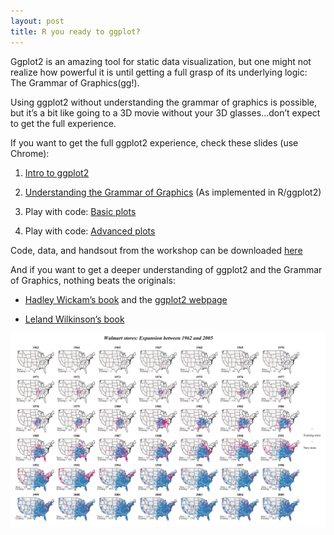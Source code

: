```yaml
---
layout: post
title: R you ready to ggplot?
---
```


Ggplot2 is an amazing tool for static data visualization, but one might not realize how powerful it is until getting a full grasp of its underlying logic: The Grammar of Graphics(gg!).

Using ggplot2 without understanding the grammar of graphics is possible, but it’s a bit like going to a 3D movie without your 3D glasses…don’t expect to get the full experience.

If you want to get the full ggplot2 experience, check these slides (use Chrome):

1. [Intro to ggplot2](http://tonyfujs.github.io/ggplot_post/00_gg_intro/#/)

2. [Understanding the Grammar of Graphics](http://tonyfujs.github.io/ggplot_post/01_gg_theory/#/) (As implemented in R/ggplot2)

3. Play with code: [Basic plots](http://tonyfujs.github.io/ggplot_post/02_gg_basic/#/)

4. Play with code: [Advanced plots](http://tonyfujs.github.io/ggplot_post/03_gg_advanced/#/)      


Code, data, and handsout from the workshop can be downloaded [here](https://github.com/tonyfujs/ggplot_workshop/archive/master.zip)     


And if you want to get a deeper understanding of ggplot2 and the Grammar of Graphics, nothing beats the originals:

* [Hadley Wickam’s book](http://www.amazon.com/ggplot2-Elegant-Graphics-Data-Analysis/dp/0387981403/ref=sr_1_1?s=books&ie=UTF8&qid=1402609663&sr=1-1&keywords=hadley+wickham) and the [ggplot2 webpage](http://ggplot2.org/)

* [Leland Wilkinson’s book](http://www.amazon.com/Grammar-Graphics-Statistics-Computing/dp/0387245448)

![](/images/map_small.png)